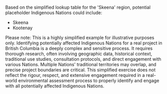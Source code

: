 Based on the simplified lookup table for the 'Skeena' region, potential placeholder Indigenous Nations could include:

*   Skeena
*   Kootenay

Please note: This is a highly simplified example for illustrative purposes only. Identifying potentially affected Indigenous Nations for a real project in British Columbia is a deeply complex and sensitive process. It requires thorough research, often involving geographic data, historical context, traditional use studies, consultation protocols, and direct engagement with various Nations. Multiple Nations' traditional territories may overlap, and precise project boundaries are critical. This simplified exercise does not reflect the rigour, respect, and extensive engagement required in a real-world environmental assessment process to properly identify and engage with all potentially affected Indigenous Nations.